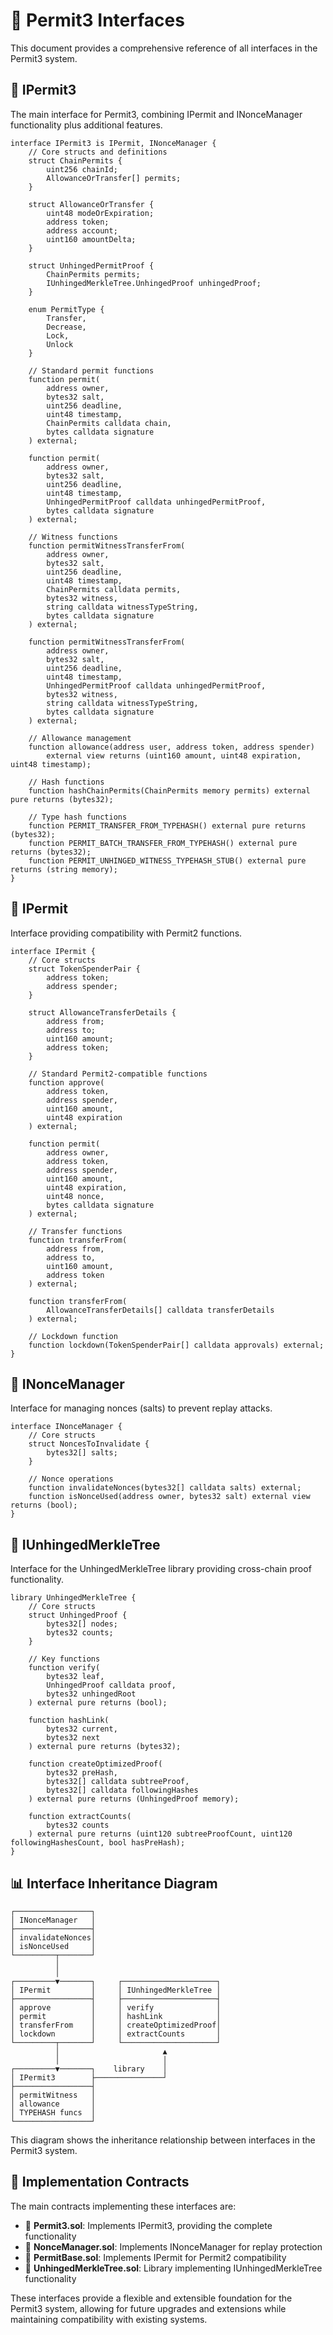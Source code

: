 # 🔌 Permit3 Interfaces

This document provides a comprehensive reference of all interfaces in the Permit3 system.

## 📄 IPermit3

The main interface for Permit3, combining IPermit and INonceManager functionality plus additional features.

```solidity
interface IPermit3 is IPermit, INonceManager {
    // Core structs and definitions
    struct ChainPermits {
        uint256 chainId;
        AllowanceOrTransfer[] permits;
    }
    
    struct AllowanceOrTransfer {
        uint48 modeOrExpiration;
        address token;
        address account;
        uint160 amountDelta;
    }
    
    struct UnhingedPermitProof {
        ChainPermits permits;
        IUnhingedMerkleTree.UnhingedProof unhingedProof;
    }
    
    enum PermitType {
        Transfer,
        Decrease,
        Lock,
        Unlock
    }
    
    // Standard permit functions
    function permit(
        address owner,
        bytes32 salt,
        uint256 deadline,
        uint48 timestamp,
        ChainPermits calldata chain,
        bytes calldata signature
    ) external;
    
    function permit(
        address owner,
        bytes32 salt,
        uint256 deadline,
        uint48 timestamp,
        UnhingedPermitProof calldata unhingedPermitProof,
        bytes calldata signature
    ) external;
    
    // Witness functions
    function permitWitnessTransferFrom(
        address owner,
        bytes32 salt,
        uint256 deadline,
        uint48 timestamp,
        ChainPermits calldata permits,
        bytes32 witness,
        string calldata witnessTypeString,
        bytes calldata signature
    ) external;
    
    function permitWitnessTransferFrom(
        address owner,
        bytes32 salt,
        uint256 deadline,
        uint48 timestamp,
        UnhingedPermitProof calldata unhingedPermitProof,
        bytes32 witness,
        string calldata witnessTypeString,
        bytes calldata signature
    ) external;
    
    // Allowance management
    function allowance(address user, address token, address spender) 
        external view returns (uint160 amount, uint48 expiration, uint48 timestamp);
        
    // Hash functions
    function hashChainPermits(ChainPermits memory permits) external pure returns (bytes32);
    
    // Type hash functions
    function PERMIT_TRANSFER_FROM_TYPEHASH() external pure returns (bytes32);
    function PERMIT_BATCH_TRANSFER_FROM_TYPEHASH() external pure returns (bytes32);
    function PERMIT_UNHINGED_WITNESS_TYPEHASH_STUB() external pure returns (string memory);
}
```

## 📃 IPermit

Interface providing compatibility with Permit2 functions.

```solidity
interface IPermit {
    // Core structs
    struct TokenSpenderPair {
        address token;
        address spender;
    }
    
    struct AllowanceTransferDetails {
        address from;
        address to;
        uint160 amount;
        address token;
    }
    
    // Standard Permit2-compatible functions
    function approve(
        address token,
        address spender,
        uint160 amount,
        uint48 expiration
    ) external;
    
    function permit(
        address owner,
        address token,
        address spender,
        uint160 amount,
        uint48 expiration,
        uint48 nonce,
        bytes calldata signature
    ) external;
    
    // Transfer functions
    function transferFrom(
        address from,
        address to,
        uint160 amount,
        address token
    ) external;
    
    function transferFrom(
        AllowanceTransferDetails[] calldata transferDetails
    ) external;
    
    // Lockdown function
    function lockdown(TokenSpenderPair[] calldata approvals) external;
}
```

## 🧮 INonceManager

Interface for managing nonces (salts) to prevent replay attacks.

```solidity
interface INonceManager {
    // Core structs
    struct NoncesToInvalidate {
        bytes32[] salts;
    }
    
    // Nonce operations
    function invalidateNonces(bytes32[] calldata salts) external;
    function isNonceUsed(address owner, bytes32 salt) external view returns (bool);
}
```

## 🌲 IUnhingedMerkleTree

Interface for the UnhingedMerkleTree library providing cross-chain proof functionality.

```solidity
library UnhingedMerkleTree {
    // Core structs
    struct UnhingedProof {
        bytes32[] nodes;
        bytes32 counts;
    }
    
    // Key functions
    function verify(
        bytes32 leaf,
        UnhingedProof calldata proof,
        bytes32 unhingedRoot
    ) external pure returns (bool);
    
    function hashLink(
        bytes32 current,
        bytes32 next
    ) external pure returns (bytes32);
    
    function createOptimizedProof(
        bytes32 preHash,
        bytes32[] calldata subtreeProof,
        bytes32[] calldata followingHashes
    ) external pure returns (UnhingedProof memory);
    
    function extractCounts(
        bytes32 counts
    ) external pure returns (uint120 subtreeProofCount, uint120 followingHashesCount, bool hasPreHash);
}
```

## 📊 Interface Inheritance Diagram

```
┌─────────────────┐
│ INonceManager   │
├─────────────────┤
│ invalidateNonces│
│ isNonceUsed     │
└─────────┬───────┘
          │
          │
┌─────────▼───────┐     ┌─────────────────────┐
│ IPermit         │     │ IUnhingedMerkleTree │
├─────────────────┤     ├─────────────────────┤
│ approve         │     │ verify              │
│ permit          │     │ hashLink            │
│ transferFrom    │     │ createOptimizedProof│
│ lockdown        │     │ extractCounts       │
└─────────┬───────┘     └─────────────────────┘
          │                       ▲
          │                       │
┌─────────▼───────┐    library    │
│ IPermit3        ├───────────────┘
├─────────────────┤
│ permitWitness   │
│ allowance       │
│ TYPEHASH funcs  │
└─────────────────┘
```

This diagram shows the inheritance relationship between interfaces in the Permit3 system.

## 📁 Implementation Contracts

The main contracts implementing these interfaces are:

- 📄 **Permit3.sol**: Implements IPermit3, providing the complete functionality
- 🔢 **NonceManager.sol**: Implements INonceManager for replay protection
- 📃 **PermitBase.sol**: Implements IPermit for Permit2 compatibility
- 🌲 **UnhingedMerkleTree.sol**: Library implementing IUnhingedMerkleTree functionality

These interfaces provide a flexible and extensible foundation for the Permit3 system, allowing for future upgrades and extensions while maintaining compatibility with existing systems.
